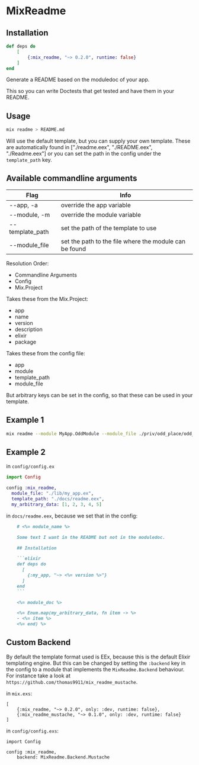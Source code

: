# MixReadme

## Installation

```elixir
def deps do
    [
        {:mix_readme, "~> 0.2.0", runtime: false}
    ]
end
```

Generate a README based on the moduledoc of your app.

This so you can write Doctests that get tested and have them in your README.

## Usage
```sh
mix readme > README.md
```

Will use the default template, but you can supply your own template. These are automatically found in ["./readme.eex", "./README.eex", "./Readme.eex"] or you can set the path in the config under the `template_path` key.

## Available commandline arguments

| Flag            | Info                                                   |
| --------------- | ------------------------------------------------------ |
| --app,     -a   | override the app variable                              |
| --module,  -m   | override the module variable                           |
| --template_path | set the path of the template to use                    |
| --module_file   | set the path to the file where the module can be found |

Resolution Order:
- Commandline Arguments
- Config
- Mix.Project

Takes these from the Mix.Project:
- app
- name
- version
- description
- elixir
- package

Takes these from the config file:
- app
- module
- template_path
- module_file

But arbitrary keys can be set in the config, so that these can be used in your template.

## Example 1

```sh
mix readme --module MyApp.OddModule --module_file ./priv/odd_place/odd_module.ex > README.md
``` 

## Example 2

in `config/config.ex`
```elixir
import Config

config :mix_readme,
  module_file: "./lib/my_app.ex",
  template_path: "./docs/readme.eex",
  my_arbitrary_data: [1, 2, 3, 4, 5]
```

in `docs/readme.eex`, because we set that in the config:
```markdown
    # <%= module_name %>

    Some text I want in the README but not in the moduledoc.

    ## Installation

    ```elixir
    def deps do
      [
        {:my_app, "~> <%= version %>"}
      ]
    end
    ```

    <%= module_doc %>

    <%= Enum.map(my_arbitrary_data, fn item -> %>
    - <%= item %>
    <%= end) %>
```

## Custom Backend

By default the template format used is EEx, because this is the default Elixir templating engine.
But this can be changed by setting the `:backend` key in the config to a module that implements the `MixReadme.Backend` behaviour.
For instance take a look at `https://github.com/thomas9911/mix_readme_mustache`.

in `mix.exs`:
```
[
    {:mix_readme, "~> 0.2.0", only: :dev, runtime: false},
    {:mix_readme_mustache, "~> 0.1.0", only: :dev, runtime: false}
]
```

in `config/config.exs`:
```
import Config

config :mix_readme,
    backend: MixReadme.Backend.Mustache

```

